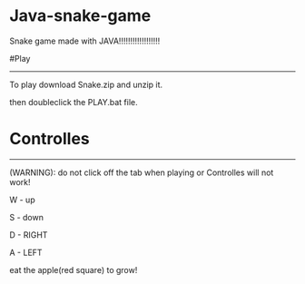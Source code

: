 # Java-snake-game
Snake game made with JAVA!!!!!!!!!!!!!!!!!!

#Play 
___
To play download Snake.zip and unzip it.

then doubleclick the PLAY.bat file.

# Controlles
***
   (WARNING): do not click off the tab when playing or Controlles will not work!
   
   W - up
   
   S - down
   
   D - RIGHT
   
   A - LEFT
   
   eat the apple(red square) to grow!
